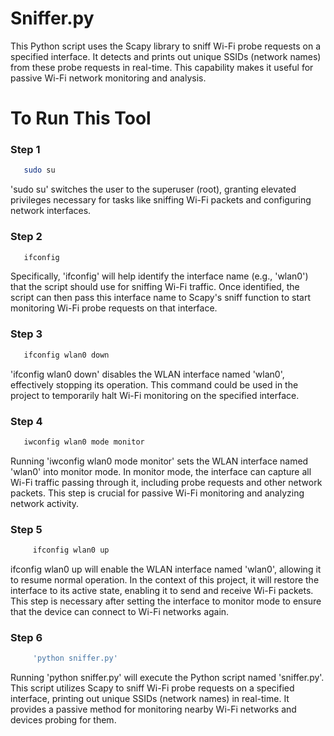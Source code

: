 # Sniffer.py
 This Python script uses the Scapy library to sniff Wi-Fi probe requests on a specified interface. It detects and prints out unique SSIDs (network names) from these probe requests in real-time. This capability makes it useful for passive Wi-Fi network monitoring and analysis.

# To Run This Tool

### Step 1

```bash
   sudo su
```
'sudo su' switches the user to the superuser (root), granting elevated privileges necessary for tasks like sniffing Wi-Fi packets and configuring network interfaces.


### Step 2

```bash
   ifconfig
```
Specifically, 'ifconfig' will help identify the interface name (e.g., 'wlan0') that the script should use for sniffing Wi-Fi traffic. Once identified, the script can then pass this interface name to Scapy's sniff function to start monitoring Wi-Fi probe requests on that interface.


### Step 3

```bash
   ifconfig wlan0 down 
```
'ifconfig wlan0 down' disables the WLAN interface named 'wlan0', effectively stopping its operation. This command could be used in the project to temporarily halt Wi-Fi monitoring on the specified interface.


### Step 4

```bash
   iwconfig wlan0 mode monitor 
```
Running 'iwconfig wlan0 mode monitor' sets the WLAN interface named 'wlan0' into monitor mode. In monitor mode, the interface can capture all Wi-Fi traffic passing through it, including probe requests and other network packets. This step is crucial for passive Wi-Fi monitoring and analyzing network activity.


### Step 5

```bash
     ifconfig wlan0 up
```
ifconfig wlan0 up will enable the WLAN interface named 'wlan0', allowing it to resume normal operation. In the context of this project, it will restore the interface to its active state, enabling it to send and receive Wi-Fi packets. This step is necessary after setting the interface to monitor mode to ensure that the device can connect to Wi-Fi networks again.


### Step 6

```bash
     'python sniffer.py'
```
Running 'python sniffer.py' will execute the Python script named 'sniffer.py'. This script utilizes Scapy to sniff Wi-Fi probe requests on a specified interface, printing out unique SSIDs (network names) in real-time. It provides a passive method for monitoring nearby Wi-Fi networks and devices probing for them.





